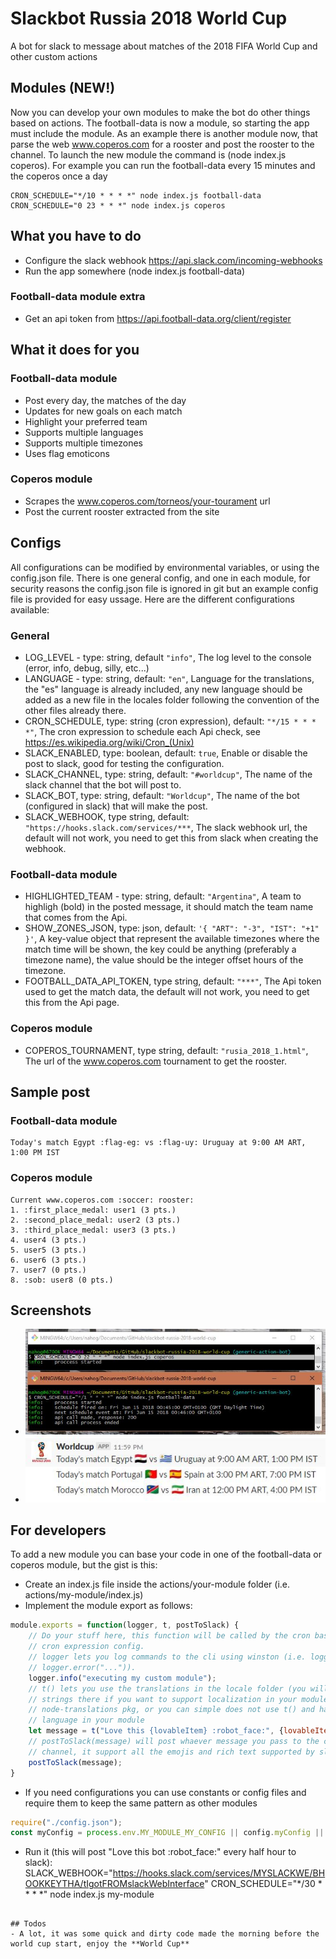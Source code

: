 # Slackbot Russia 2018 World Cup

A bot for slack to message about matches of the 2018 FIFA World Cup and other custom actions

## Modules (NEW!)
Now you can develop your own modules to make the bot do other things based on actions. The football-data is now a module, so starting the app must include the module. As an example there is another module now, that parse the web www.coperos.com for a rooster and post the rooster to the channel. To launch the new module the command is (node index.js coperos).
For example you can run the football-data every 15 minutes and the coperos once a day
```
CRON_SCHEDULE="*/10 * * * *" node index.js football-data
CRON_SCHEDULE="0 23 * * *" node index.js coperos
```

## What you have to do
- Configure the slack webhook https://api.slack.com/incoming-webhooks
- Run the app somewhere (node index.js football-data)

### Football-data module extra
- Get an api token from https://api.football-data.org/client/register

## What it does for you

### Football-data module
- Post every day, the matches of the day
- Updates for new goals on each match
- Highlight your preferred team
- Supports multiple languages
- Supports multiple timezones
- Uses flag emoticons

### Coperos module
- Scrapes the www.coperos.com/torneos/your-tourament url
- Post the current rooster extracted from the site

## Configs
All configurations can be modified by environmental variables, or using the config.json file. There is one general config, and one in each module, for security reasons the config.json file is ignored in git but an example config file is provided for easy ussage. Here are the different configurations available:

### General
- LOG_LEVEL - type: string, default `"info"`, The log level to the console (error, info, debug, silly, etc...)
- LANGUAGE - type: string, default: `"en"`, Language for the translations, the "es" language is already included, any new language should be added as a new file in the locales folder following the convention of the other files already there.
- CRON_SCHEDULE, type: string (cron expression), default: `"*/15 * * * *"`, The cron expression to schedule each Api check, see https://es.wikipedia.org/wiki/Cron_(Unix)
- SLACK_ENABLED, type: boolean, default: `true`, Enable or disable the post to slack, good for testing the configuration.
- SLACK_CHANNEL, type: string, default: `"#worldcup"`, The name of the slack channel that the bot will post to.
- SLACK_BOT, type: string, default: `"Worldcup"`, The name of the bot (configured in slack) that will make the post.
- SLACK_WEBHOOK, type string, default: `"https://hooks.slack.com/services/***`, The slack webhook url, the default will not work, you need to get this from slack when creating the webhook.

### Football-data module
- HIGHLIGHTED_TEAM - type: string, default: `"Argentina"`, A team to highligh (bold) in the posted message, it should match the team name that comes from the Api.
- SHOW_ZONES_JSON, type: json, default: `'{ "ART": "-3", "IST": "+1" }'`, A key-value object that represent the available timezones where the match time will be shown, the key could be anything (preferably a timezone name), the value should be the integer offset hours of the timezone.
- FOOTBALL_DATA_API_TOKEN, type string, default: `"***"`, The Api token used to get the match data, the default will not work, you need to get this from the Api page.

### Coperos module
- COPEROS_TOURNAMENT, type string, default: `"rusia_2018_1.html"`, The url of the www.coperos.com tournament to get the rooster.

## Sample post

### Football-data module
```
Today's match Egypt :flag-eg: vs :flag-uy: Uruguay at 9:00 AM ART, 1:00 PM IST
```

### Coperos module
```
Current www.coperos.com :soccer: rooster:
1. :first_place_medal: user1 (3 pts.)
2. :second_place_medal: user2 (3 pts.)
3. :third_place_medal: user3 (3 pts.)
4. user4 (3 pts.)
5. user5 (3 pts.)
6. user6 (3 pts.)
7. user7 (0 pts.)
8. :sob: user8 (0 pts.)
```

## Screenshots
- ![](servers.jpg?raw=true)
- ![](slack.jpg?raw=true)

## For developers
To add a new module you can base your code in one of the football-data or coperos module, but the gist is this:
- Create an index.js file inside the actions/your-module folder (i.e. actions/my-module/index.js)
- Implement the module export as follows:
```javascript
module.exports = function(logger, t, postToSlack) {
    // Do your stuff here, this function will be called by the cron based on the
    // cron expression config.
    // logger lets you log commands to the cli using winston (i.e. logger.info("..."),
    // logger.error("...")).
    logger.info("executing my custom module");
    // t() lets you use the translations in the locale folder (you will need to add your
    // strings there if you want to support localization in your module). See the
    // node-translations pkg, or you can simple does not use t() and have a single
    // language in your module
    let message = t("Love this {lovableItem} :robot_face:", {lovableItem: "bot"});
    // postToSlack(message) will post whaever message you pass to the configured slack
    // channel, it support all the emojis and rich text supported by slack.
    postToSlack(message);
}
```
- If you need configurations you can use constants or config files and require them to keep the same pattern as other modules
```javascript
require("./config.json");
const myConfig = process.env.MY_MODULE_MY_CONFIG || config.myConfig || "default";
```
- Run it (this will post "Love this bot :robot_face:" every half hour to slack):
SLACK_WEBHOOK="https://hooks.slack.com/services/MYSLACKWE/BHOOKKEYTHA/tIgotFROMslackWebInterface" CRON_SCHEDULE="*/30 * * * *" node index.js my-module
```

## Todos
- A lot, it was some quick and dirty code made the morning before the world cup start, enjoy the **World Cup**
